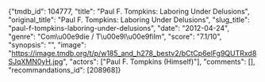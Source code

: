 {"tmdb_id": 104777, "title": "Paul F. Tompkins: Laboring Under Delusions", "original_title": "Paul F. Tompkins: Laboring Under Delusions", "slug_title": "paul-f-tompkins-laboring-under-delusions", "date": "2012-04-24", "genre": "Com\u00e9die / T\u00e9l\u00e9film", "score": "7.1/10", "synopsis": "", "image": "https://image.tmdb.org/t/p/w185_and_h278_bestv2/bCtCp6elFg9QUTRxd8SJqXMN0yH.jpg", "actors": ["Paul F. Tompkins (Himself)"], "comments": [], "recommandations_id": [208968]}